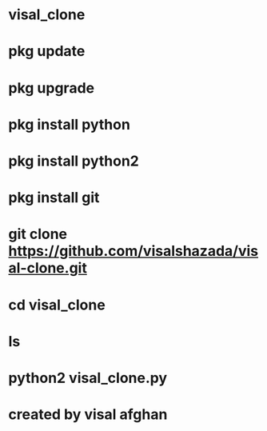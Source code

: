 # visal_clone
# pkg update
# pkg upgrade
# pkg install python
# pkg install python2
# pkg install git
# git clone https://github.com/visalshazada/visal-clone.git

# cd visal_clone
# Is
# python2 visal_clone.py
# created by visal afghan










